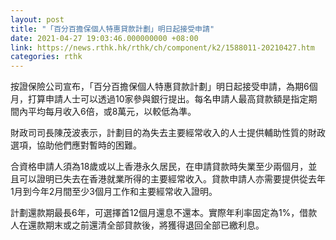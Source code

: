 ```yaml
---
layout: post
title: "「百分百擔保個人特惠貸款計劃」明日起接受申請"
date: 2021-04-27 19:03:46.000000000 +08:00
link: https://news.rthk.hk/rthk/ch/component/k2/1588011-20210427.htm
categories: rthk
---
```


按證保險公司宣布，「百分百擔保個人特惠貸款計劃」明日起接受申請，為期6個月，打算申請人士可以透過10家參與銀行提出。每名申請人最高貸款額是指定期間內平均每月收入6倍，或8萬元，以較低為準。

財政司司長陳茂波表示，計劃目的為失去主要經常收入的人士提供輔助性質的財政選項，協助他們應對暫時的困難。

合資格申請人須為18歲或以上香港永久居民，在申請貸款時失業至少兩個月，並且可以證明已失去在香港就業所得的主要經常收入。貸款申請人亦需要提供從去年1月到今年2月間至少3個月工作和主要經常收入證明。

計劃還款期最長6年，可選擇首12個月還息不還本。實際年利率固定為1%，借款人在還款期末或之前還清全部貸款後，將獲得退回全部已繳利息。
